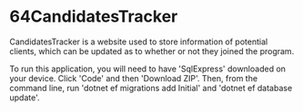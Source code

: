 # 64CandidatesTracker

CandidatesTracker is a website used to store information of potential clients, which can be updated as to whether or not they joined the program.

To run this application, you will need to have 'SqlExpress' downloaded on your device. Click 'Code' and then 'Download ZIP'. Then, from the command line, run 'dotnet ef migrations add Initial' and 'dotnet ef database update'.
